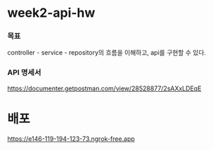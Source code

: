 # week2-api-hw
### 목표
controller - service - repository의 흐름을 이해하고, api를 구현할 수 있다.

### API 명세서
https://documenter.getpostman.com/view/28528877/2sAXxLDEqE


# 배포
https://e146-119-194-123-73.ngrok-free.app
